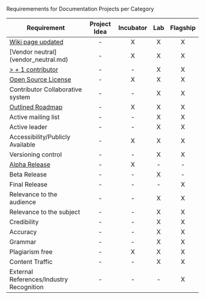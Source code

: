 Requiremements for Documentation Projects per Category


| Requirement   |   Project Idea     |        Incubator   |          Lab       |       Flagship     |
|---------------|:------------------:|:------------------:|:------------------:|:------------------:|
| [Wiki page updated](Wiki-page-updated.md) |  - | X | X | X |
| [Vendor neutral] (vendor_neutral.md)  |  - | X | X | X |
| [> + 1 contributor](contributors.md) |  - | - | X | X |
| [Open Source License](licenses.md) |  - | X | X | X |
| Contributor Collaborative system |  - | - | X | X |
| [Outlined Roadmap](outlined_roadmap.md)  |  - | X | X | X |
| Active mailing list |  -  | - | X | X |
| Active leader |  -  | - | X | X |
| Accessibility/Publicly Available |  - | X | X | X |
| Versioning control |  -  | - | X | X |
| [Alpha Release](alpha_release.md)|  - | X | - | - |
| Beta Release |  -  | - | X | - |
| Final Release |  -  | - | - | X |
| Relevance to the audience  |  -  | - | X | X |
| Relevance to the subject  |  -  | - | X | X |
| Credibility  |  -  | - | X | X |
| Accuracy  |  -  | - | X | X |
| Grammar  |  -  | - | X | X |
| Plagiarism free  |  -  | X | X | X |
| Content Traffic  |  -  | - | X | X |
| External References/Industry Recognition |  -  | - | - | X |
